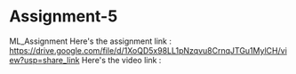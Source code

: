# Assignment-5
ML_Assignment
Here's the assignment link : https://drive.google.com/file/d/1XoQD5x98LL1pNzqvu8CrnqJTGu1MylCH/view?usp=share_link
Here's the video link :
